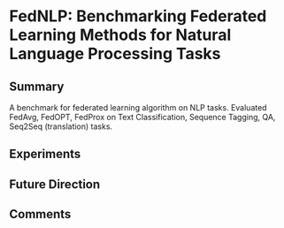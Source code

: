 # FedNLP: Benchmarking Federated Learning Methods for Natural Language Processing Tasks



## Summary

A benchmark for federated learning algorithm on NLP tasks. Evaluated FedAvg, FedOPT, FedProx on Text Classification, Sequence Tagging, QA, Seq2Seq (translation) tasks. 





## Experiments





## Future Direction





## Comments

